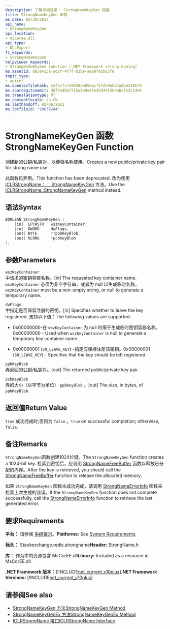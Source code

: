 ```yaml
---
description: 了解详细信息： StrongNameKeyGen 函数
title: StrongNameKeyGen 函数
ms.date: 03/30/2017
api_name:
- StrongNameKeyGen
api_location:
- mscoree.dll
api_type:
- DLLExport
f1_keywords:
- StrongNameKeyGen
helpviewer_keywords:
- StrongNameKeyGen function [.NET Framework strong naming]
ms.assetid: 883e413a-ad2f-4f7f-b1b9-aeb8fe5b65f8
topic_type:
- apiref
ms.openlocfilehash: c5f4cfcfa9030ae856acf5fd59ab34a2b8338670
ms.sourcegitcommit: ddf7edb67715a5b9a45e3dd44536dabc153c1de0
ms.translationtype: MT
ms.contentlocale: zh-CN
ms.lasthandoff: 02/06/2021
ms.locfileid: "99636244"
---
```

# <a name="strongnamekeygen-function"></a><span data-ttu-id="bb72c-103">StrongNameKeyGen 函数</span><span class="sxs-lookup"><span data-stu-id="bb72c-103">StrongNameKeyGen Function</span></span>

<span data-ttu-id="bb72c-104">创建新的公钥/私钥对，以便强名称使用。</span><span class="sxs-lookup"><span data-stu-id="bb72c-104">Creates a new public/private key pair for strong name use.</span></span>  
  
 <span data-ttu-id="bb72c-105">此函数已弃用。</span><span class="sxs-lookup"><span data-stu-id="bb72c-105">This function has been deprecated.</span></span> <span data-ttu-id="bb72c-106">改为使用 [ICLRStrongName：： StrongNameKeyGen](../hosting/iclrstrongname-strongnamekeygen-method.md) 方法。</span><span class="sxs-lookup"><span data-stu-id="bb72c-106">Use the [ICLRStrongName::StrongNameKeyGen](../hosting/iclrstrongname-strongnamekeygen-method.md) method instead.</span></span>  
  
## <a name="syntax"></a><span data-ttu-id="bb72c-107">语法</span><span class="sxs-lookup"><span data-stu-id="bb72c-107">Syntax</span></span>  
  
```cpp  
BOOLEAN StrongNameKeyGen (  
    [in]  LPCWSTR   wszKeyContainer,  
    [in]  DWORD     dwFlags,  
    [out] BYTE      **ppbKeyBlob,  
    [out] ULONG     *pcbKeyBlob  
);  
```  
  
## <a name="parameters"></a><span data-ttu-id="bb72c-108">参数</span><span class="sxs-lookup"><span data-stu-id="bb72c-108">Parameters</span></span>  

 `wszKeyContainer`  
 <span data-ttu-id="bb72c-109">中请求的密钥容器名称。</span><span class="sxs-lookup"><span data-stu-id="bb72c-109">[in] The requested key container name.</span></span> <span data-ttu-id="bb72c-110">`wszKeyContainer` 必须为非空字符串，或者为 null 以生成临时名称。</span><span class="sxs-lookup"><span data-stu-id="bb72c-110">`wszKeyContainer` must be a non-empty string, or null to generate a temporary name.</span></span>  
  
 `dwFlags`  
 <span data-ttu-id="bb72c-111">中指定是否保留注册的密钥。</span><span class="sxs-lookup"><span data-stu-id="bb72c-111">[in] Specifies whether to leave the key registered.</span></span> <span data-ttu-id="bb72c-112">支持以下值：</span><span class="sxs-lookup"><span data-stu-id="bb72c-112">The following values are supported:</span></span>  
  
- <span data-ttu-id="bb72c-113">0x00000000-在 `wszKeyContainer` 为 null 时用于生成临时密钥容器名称。</span><span class="sxs-lookup"><span data-stu-id="bb72c-113">0x00000000 - Used when `wszKeyContainer` is null to generate a temporary key container name.</span></span>  
  
- <span data-ttu-id="bb72c-114">0x00000001 (`SN_LEAVE_KEY`) -指定应保持注册该密钥。</span><span class="sxs-lookup"><span data-stu-id="bb72c-114">0x00000001 (`SN_LEAVE_KEY`) - Specifies that the key should be left registered.</span></span>  
  
 `ppbKeyBlob`  
 <span data-ttu-id="bb72c-115">弄返回的公钥/私钥对。</span><span class="sxs-lookup"><span data-stu-id="bb72c-115">[out] The returned public/private key pair.</span></span>  
  
 `pcbKeyBlob`  
 <span data-ttu-id="bb72c-116">弄的大小（以字节为单位） `ppbKeyBlob` 。</span><span class="sxs-lookup"><span data-stu-id="bb72c-116">[out] The size, in bytes, of `ppbKeyBlob`.</span></span>  
  
## <a name="return-value"></a><span data-ttu-id="bb72c-117">返回值</span><span class="sxs-lookup"><span data-stu-id="bb72c-117">Return Value</span></span>  

 <span data-ttu-id="bb72c-118">`true` 成功完成时;否则为 `false` 。</span><span class="sxs-lookup"><span data-stu-id="bb72c-118">`true` on successful completion; otherwise, `false`.</span></span>  
  
## <a name="remarks"></a><span data-ttu-id="bb72c-119">备注</span><span class="sxs-lookup"><span data-stu-id="bb72c-119">Remarks</span></span>  

 <span data-ttu-id="bb72c-120">`StrongNameKeyGen`函数创建1024位键。</span><span class="sxs-lookup"><span data-stu-id="bb72c-120">The `StrongNameKeyGen` function creates a 1024-bit key.</span></span> <span data-ttu-id="bb72c-121">检索到密钥后，应调用 [StrongNameFreeBuffer](strongnamefreebuffer-function.md) 函数以释放已分配的内存。</span><span class="sxs-lookup"><span data-stu-id="bb72c-121">After the key is retrieved, you should call the [StrongNameFreeBuffer](strongnamefreebuffer-function.md) function to release the allocated memory.</span></span>  
  
 <span data-ttu-id="bb72c-122">如果 `StrongNameKeyGen` 函数未成功完成，请调用 [StrongNameErrorInfo](strongnameerrorinfo-function.md) 函数来检索上次生成的错误。</span><span class="sxs-lookup"><span data-stu-id="bb72c-122">If the `StrongNameKeyGen` function does not complete successfully, call the [StrongNameErrorInfo](strongnameerrorinfo-function.md) function to retrieve the last generated error.</span></span>  
  
## <a name="requirements"></a><span data-ttu-id="bb72c-123">要求</span><span class="sxs-lookup"><span data-stu-id="bb72c-123">Requirements</span></span>  

 <span data-ttu-id="bb72c-124">**平台：** 请参阅 [系统要求](../../get-started/system-requirements.md)。</span><span class="sxs-lookup"><span data-stu-id="bb72c-124">**Platforms:** See [System Requirements](../../get-started/system-requirements.md).</span></span>  
  
 <span data-ttu-id="bb72c-125">**标头：** Stackexchange.redis.strongname</span><span class="sxs-lookup"><span data-stu-id="bb72c-125">**Header:** StrongName.h</span></span>  
  
 <span data-ttu-id="bb72c-126">**库：** 作为中的资源包含 MsCorEE.dll</span><span class="sxs-lookup"><span data-stu-id="bb72c-126">**Library:** Included as a resource in MsCorEE.dll</span></span>  
  
 <span data-ttu-id="bb72c-127">**.NET Framework 版本：**[!INCLUDE[net_current_v10plus](../../../../includes/net-current-v10plus-md.md)]</span><span class="sxs-lookup"><span data-stu-id="bb72c-127">**.NET Framework Versions:** [!INCLUDE[net_current_v10plus](../../../../includes/net-current-v10plus-md.md)]</span></span>  
  
## <a name="see-also"></a><span data-ttu-id="bb72c-128">请参阅</span><span class="sxs-lookup"><span data-stu-id="bb72c-128">See also</span></span>

- [<span data-ttu-id="bb72c-129">StrongNameKeyGen 方法</span><span class="sxs-lookup"><span data-stu-id="bb72c-129">StrongNameKeyGen Method</span></span>](../hosting/iclrstrongname-strongnamekeygen-method.md)
- [<span data-ttu-id="bb72c-130">StrongNameKeyGenEx 方法</span><span class="sxs-lookup"><span data-stu-id="bb72c-130">StrongNameKeyGenEx Method</span></span>](../hosting/iclrstrongname-strongnamekeygenex-method.md)
- [<span data-ttu-id="bb72c-131">ICLRStrongName 接口</span><span class="sxs-lookup"><span data-stu-id="bb72c-131">ICLRStrongName Interface</span></span>](../hosting/iclrstrongname-interface.md)
